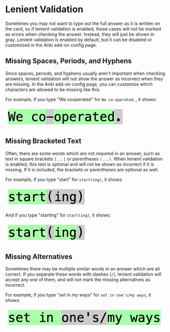 # Lenient Validation

Sometimes you may not want to type out the full answer as it is written on the
card, so if lenient validation is enabled, these cases will not be marked as
errors when checking the answer. Instead, they will just be shown in gray.
Lenient validation is enabled by default, but it can be disabled or customized
in the Anki add-on config page.

## Missing Spaces, Periods, and Hyphens

Since spaces, periods, and hyphens usually aren't important when checking
answers, lenient validation will not show the answer as incorrect when they
are missing. In the Anki add-on config page, you can customize which
characters are allowed to be missing like this.

For example, if you type "We cooperated" for `We co-operated.`, it shows:

![Missing hyphen and period](../img/missing_hyphen_period.png)

## Missing Bracketed Text

Often, there are some words which are not required in an answer, such as text
in square brackets `[...]` or parentheses `(...)`. When lenient validation is
enabled, this text is optional and will not be shown as incorrect if it is
missing. If it is included, the brackets or parentheses are optional as well.

For example, if you type "start" for `start(ing)`, it shows:

![Missing parenthesized text](../img/missing_paren_text.png)

And if you type "starting" for `start(ing)`, it shows:

![Missing parentheses](../img/missing_parens.png)

## Missing Alternatives

Sometimes there may be multiple similar words in an answer which are all
correct. If you separate these words with slashes (`/`), lenient validation
will accept any one of them, and will not mark the missing alternatives as
incorrect.

For example, if you type "set in my ways" for `set in one's/my ways`, it shows:

![Missing alternative](../img/missing_alternative.png)
